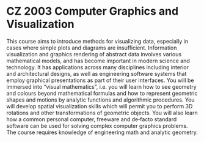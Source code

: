 # CZ 2003 Computer Graphics and Visualization

This course aims to introduce methods for visualizing data, especially in cases where simple plots
and diagrams are insufficient. Information visualization and graphics rendering of abstract data
involves various mathematical models, and has become important in modern science and
technology. It has applications across many disciplines including interior and architectural designs,
as well as engineering software systems that employ graphical presentations as part of their user
interfaces. You will be immersed into “visual mathematics”, i.e. you will learn how to see
geometry and colours beyond mathematical formulas and how to represent geometric shapes and
motions by analytic functions and algorithmic procedures. You will develop spatial visualization
skills which will permit you to perform 3D rotations and other transformations of geometric
objects. You will also learn how a common personal computer, freeware and de‐facto standard
software can be used for solving complex computer graphics problems. The course requires
knowledge of engineering math and analytic geometry.
